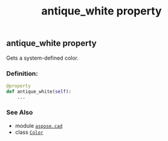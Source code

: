 ﻿---
title: antique_white property
second_title: Aspose.CAD for Python via .NET API References
description: 
type: docs
weight: 160
url: /python-net/aspose.cad/color/antique_white/
is_root: false
---

## antique_white property


Gets a system-defined color.
### Definition:
```python
@property
def antique_white(self):
    ...
```

### See Also
* module [`aspose.cad`](../../)
* class [`Color`](/cad/python-net/aspose.cad/color)
